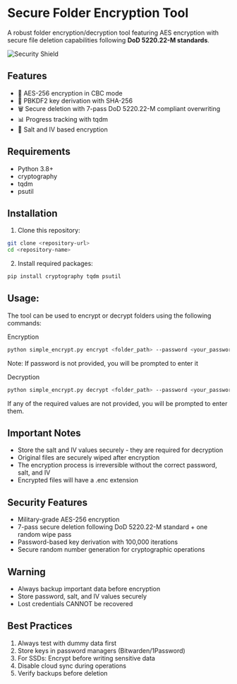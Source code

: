 # Secure Folder Encryption Tool

A robust folder encryption/decryption tool featuring AES encryption with secure file deletion capabilities following **DoD 5220.22-M standards**.

![Security Shield](https://img.icons8.com/color/96/000000/security-checked--v1.png) 

## Features

- 🔐 AES-256 encryption in CBC mode
- 🔄 PBKDF2 key derivation with SHA-256
- 🗑️ Secure deletion with 7-pass DoD 5220.22-M compliant overwriting
- 📊 Progress tracking with tqdm
- 🔑 Salt and IV based encryption

## Requirements

- Python 3.8+
- cryptography
- tqdm
- psutil

## Installation

1. Clone this repository:

```bash
git clone <repository-url>
cd <repository-name>
```
2. Install required packages:

```bash
pip install cryptography tqdm psutil
```

## Usage:
The tool can be used to encrypt or decrypt folders using the following commands:

Encryption
```bash
python simple_encrypt.py encrypt <folder_path> --password <your_password>
```
Note: If password is not provided, you will be prompted to enter it

Decryption
```bash
python simple_encrypt.py decrypt <folder_path> --password <your_password> --salt <salt_value> --iv <iv_value>
```

If any of the required values are not provided, you will be prompted to enter them.

## Important Notes
- Store the salt and IV values securely - they are required for decryption
- Original files are securely wiped after encryption
- The encryption process is irreversible without the correct password, salt, and IV
- Encrypted files will have a .enc extension

## Security Features

- Military-grade AES-256 encryption
- 7-pass secure deletion following DoD 5220.22-M standard + one random wipe pass
- Password-based key derivation with 100,000 iterations
- Secure random number generation for cryptographic operations

## Warning
- Always backup important data before encryption
- Store password, salt, and IV values securely
- Lost credentials CANNOT be recovered

## Best Practices

1. Always test with dummy data first
2. Store keys in password managers (Bitwarden/1Password)
3. For SSDs: Encrypt before writing sensitive data
4. Disable cloud sync during operations
5. Verify backups before deletion
